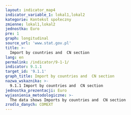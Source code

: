 ```yaml
---
layout: indicator_map4
indicator_variable_1: lokal1,lokal2
kategorie: Kontekst społeczny
zmienne: lokal1,lokal2
jednostka: Euro
pre: 1
graph: longitudinal
source_url: 'www.stat.gov.pl'
title: >-
  Import by countries and  CN section
lang: en
permalink: /indicator/9-1-1/
indicator: 9.1.1
target_id: '9.1.1'
graph_title: Import by countries and  CN section
nazwa_wskaznika: >-
  9.1.1 Import by countries and  CN section
jednostka_prezentacji: Euro
wyjasnienia_metodologiczne: >-
  The data shows Imports by countries and  CN section
zrodlo_danych: COMEXT
---
```

